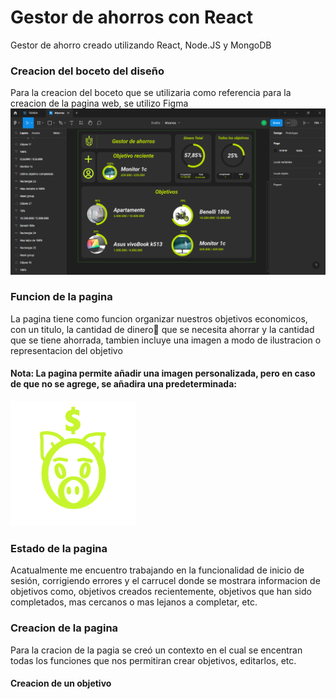 # Gestor de ahorros con React

Gestor de ahorro creado utilizando React, Node.JS y MongoDB

### Creacion del boceto del diseño

Para la creacion del boceto que se utilizaria como referencia para la creacion de la pagina web, se utilizo Figma
![FigmaBoceto](./readmeImages/figmaBoceto.png)

### Funcion de la pagina

La pagina tiene como funcion organizar nuestros objetivos economicos, con un titulo, la cantidad de dinero💸 que se necesita ahorrar y la cantidad que se tiene ahorrada, tambien incluye una imagen a modo de ilustracion o representacion del objetivo

#### Nota: La pagina permite añadir una imagen personalizada, pero en caso de que no se agrege, se añadira una predeterminada:
  ![ImagenDefault](./public/logo.png)

### Estado de la pagina

Acatualmente me encuentro trabajando en la funcionalidad de inicio de sesión, corrigiendo errores y el carrucel donde se mostrara informacion de objetivos como, objetivos creados recientemente, objetivos que han sido completados, mas cercanos o mas lejanos a completar, etc. 

### Creacion de la pagina

Para la cracion de la pagia se creó un contexto en el cual se encentran todas los funciones que nos permitiran crear objetivos, editarlos, etc.

#### Creacion de un objetivo
